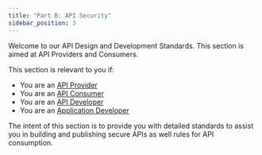 ```yaml
---
title: "Part B: API Security"
sidebar_position: 3
---
```


Welcome to our API Design and Development Standards. This section is aimed at API Providers and Consumers.

This section is relevant to you if:

- You are an [API Provider](/api-concepts/ComponentDefinitions#api-provider)
- You are an [API Consumer](/api-concepts/ComponentDefinitions#api-consumer)
- You are an [API Developer](/api-concepts/ComponentDefinitions#api-developers)
- You are an [Application Developer](/api-concepts/ComponentDefinitions#application-developers)

The intent of this section is to provide you with detailed standards to assist you in building and publishing secure APIs as well rules for API consumption.
